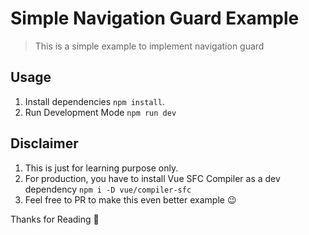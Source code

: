 # Simple Navigation Guard Example

> This is a simple example to implement navigation guard

## Usage

1. Install dependencies `npm install`.
2. Run Development Mode `npm run dev`


## Disclaimer

1. This is just for learning purpose only.
2. For production, you have to install Vue SFC Compiler as a dev dependency `npm i -D vue/compiler-sfc`
3. Feel free to PR to make this even better example 😉

Thanks for Reading 💪